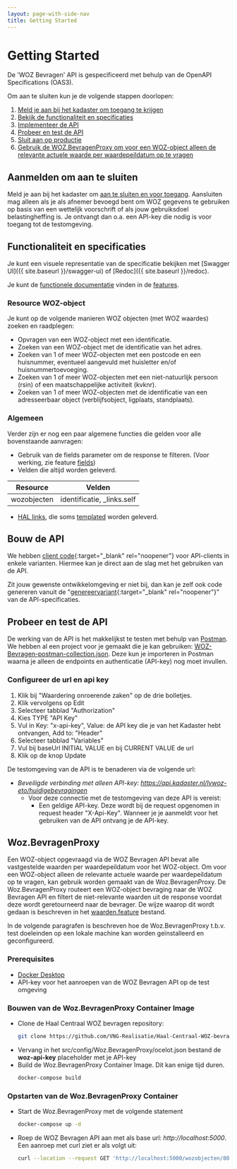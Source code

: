 ```yaml
---
layout: page-with-side-nav
title: Getting Started
---
```

# Getting Started

De 'WOZ Bevragen' API is gespecificeerd met behulp van de OpenAPI Specifications (OAS3).

Om aan te sluiten kun je de volgende stappen doorlopen:
1. [Meld je aan bij het kadaster om toegang te krijgen](#aanmelden-om-aan-te-sluiten)
2. [Bekijk de functionaliteit en specificaties](#functionaliteit-en-specificaties)
3. [Implementeer de API](#bouw-de-api)
4. [Probeer en test de API](#probeer-en-test-de-api)
5. [Sluit aan op productie](#aansluiten-op-productie)
6. [Gebruik de WOZ.BevragenProxy om voor een WOZ-object alleen de relevante actuele waarde per waardepeildatum op te vragen](#Woz.BevragenProxy)

## Aanmelden om aan te sluiten
Meld je aan bij het kadaster om [aan te sluiten en voor toegang](https://www.kadaster.nl/zakelijk/producten/adressen-en-gebouwen/woz-api-huidige-bevragingen). Aansluiten mag alleen als je als afnemer bevoegd bent om WOZ gegevens te gebruiken op basis van een wettelijk voorschrift of als jouw gebruiksdoel belastingheffing is. Je ontvangt dan o.a. een API-key die nodig is voor toegang tot de testomgeving. 

## Functionaliteit en specificaties
Je kunt een visuele representatie van de specificatie bekijken met [Swagger UI]({{ site.baseurl }}/swagger-ui) of [Redoc]({{ site.baseurl }}/redoc).

Je kunt de [functionele documentatie](./features) vinden in de [features](./features).

### Resource WOZ-object 
Je kunt op de volgende manieren WOZ objecten (met WOZ waardes) zoeken en raadplegen:

- Opvragen van een WOZ-object met een identificatie.
- Zoeken van een WOZ-object met de identificatie van het adres.
- Zoeken van 1 of meer WOZ-objecten met een postcode en een huisnummer, eventueel aangevuld met huisletter en/of huisnummertoevoeging.
- Zoeken van 1 of meer WOZ-objecten met een niet-natuurlijk persoon (rsin) of een maatschappelijke activiteit (kvknr).
- Zoeken van 1 of meer WOZ-objecten met de identificatie van een adresseerbaar object (verblijfsobject, ligplaats, standplaats).

### Algemeen
Verder zijn er nog een paar algemene functies die gelden voor alle bovenstaande aanvragen:
- Gebruik van de fields parameter om de response te filteren. (Voor werking, zie feature [fields](https://github.com/VNG-Realisatie/Haal-Centraal-common/blob/v1.2.0/features/fields.feature))
- Velden die altijd worden geleverd.

|Resource                           |Velden                         |
|-----                              |------                         |
|wozobjecten                        |identificatie, _links.self     |

- [HAL links](https://tools.ietf.org/html/draft-kelly-json-hal-08), die soms [templated](https://github.com/VNG-Realisatie/Haal-Centraal-common/blob/v1.2.0/features/uri-templating.feature) worden geleverd.

## Bouw de API
We hebben [client code](https://github.com/VNG-Realisatie/Haal-Centraal-WOZ-bevragen/tree/master/code){:target="_blank" rel="noopener"} voor API-clients in enkele varianten. Hiermee kan je direct aan de slag met het gebruiken van de API.

Zit jouw gewenste ontwikkelomgeving er niet bij, dan kan je zelf ook code genereren vanuit de "[genereervariant](https://github.com/VNG-Realisatie/Haal-Centraal-WOZ-bevragen/blob/master/specificatie/genereervariant/openapi.yaml){:target="_blank" rel="noopener"}" van de API-specificaties.

## Probeer en test de API
De werking van de API is het makkelijkst te testen met behulp van [Postman](https://www.getpostman.com/).
We hebben al een project voor je gemaakt die je kan gebruiken: [WOZ-Bevragen-postman-collection.json](https://github.com/VNG-Realisatie/Haal-Centraal-WOZ-bevragen/blob/master/test/WOZ-Bevragen-postman-collection.json). Deze kun je importeren in Postman waarna je alleen de endpoints en authenticatie (API-key) nog moet invullen.

### Configureer de url en api key

1. Klik bij "Waardering onroerende zaken" op de drie bolletjes.
2. Klik vervolgens op Edit
3. Selecteer tabblad "Authorization"
4. Kies TYPE "API Key"
5. Vul in Key: "x-api-key", Value: de API key die je van het Kadaster hebt ontvangen, Add to: "Header"
6. Selecteer tabblad "Variables"
7. Vul bij baseUrl INITIAL VALUE en bij CURRENT VALUE de url
8. Klik op de knop Update

De testomgeving van de API is te benaderen via de volgende url:
- _Beveiligde verbinding met alleen API-key: https://api.kadaster.nl/lvwoz-eto/huidigebevragingen_
    - Voor deze connectie met de testomgeving van deze API is vereist:
        - Een geldige API-key. Deze wordt bij de request opgenomen in request header "X-Api-Key". Wanneer je je aanmeldt voor het gebruiken van de API ontvang je de API-key.

## Woz.BevragenProxy

Een WOZ-object opgevraagd via de WOZ Bevragen API bevat alle vastgestelde waarden per waardepeildatum voor het WOZ-object. Om voor een WOZ-object alleen de relevante actuele waarde per waardepeildatum op te vragen, kan gebruik worden gemaakt van de Woz.BevragenProxy.
De Woz.BevragenProxy routeert een WOZ-object bevraging naar de WOZ Bevragen API en filtert de niet-relevante waarden uit de response voordat deze wordt geretourneerd naar de bevrager. De wijze waarop dit wordt gedaan is beschreven in het [waarden.feature](https://github.com/VNG-Realisatie/Haal-Centraal-WOZ-bevragen/tree/master/features/waarden.feature) bestand.

In de volgende paragrafen is beschreven hoe de Woz.BevragenProxy t.b.v. test doeleinden op een lokale machine kan worden geïnstalleerd en geconfigureerd.

### Prerequisites

- [Docker Desktop](https://www.docker.com/products/docker-desktop)
- API-key voor het aanroepen van de WOZ Bevragen API op de test omgeving 

### Bouwen van de Woz.BevragenProxy Container Image

- Clone de Haal Centraal WOZ bevragen repository:
  ```sh
  git clone https://github.com/VNG-Realisatie/Haal-Centraal-WOZ-bevragen.git
  ```
- Vervang in het src/config/Woz.BevragenProxy/ocelot.json bestand de **woz-api-key** placeholder met je API-key
- Build de Woz.BevragenProxy Container Image. Dit kan enige tijd duren.
  ```sh
  docker-compose build
  ```
### Opstarten van de Woz.BevragenProxy Container

- Start de Woz.BevragenProxy met de volgende statement
  ```sh
  docker-compose up -d
  ```
- Roep de WOZ Bevragen API aan met als base url: *http://localhost:5000*. Een aanroep met curl ziet er als volgt uit:
  ```sh
  curl --location --request GET 'http://localhost:5000/wozobjecten/800000003118'
  ```
 
